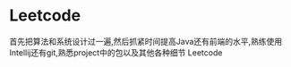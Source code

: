 Leetcode
========
首先把算法和系统设计过一遍,然后抓紧时间提高Java还有前端的水平,熟练使用Intellij还有git,熟悉project中的包以及其他各种细节
Leetcode

